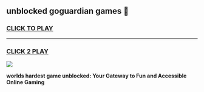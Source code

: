 
## unblocked goguardian games 👋
<h3>
<a href="https://premium.freeplayer.one?title=unblocked_goguardian_games&ref=13F">CLICK TO PLAY</a></h3>
<hr>

<h3>
<a href="https://premium.freeplayer.one?title=unblocked_goguardian_games&ref=13F">CLICK 2 PLAY</a>
  
</h3>

<a href="https://premium.freeplayer.one?title=unblocked_goguardian_games&ref=12F/"><img src="https://clearcache.store/games.png"></a>


**worlds hardest game unblocked: Your Gateway to Fun and Accessible Online Gaming**
